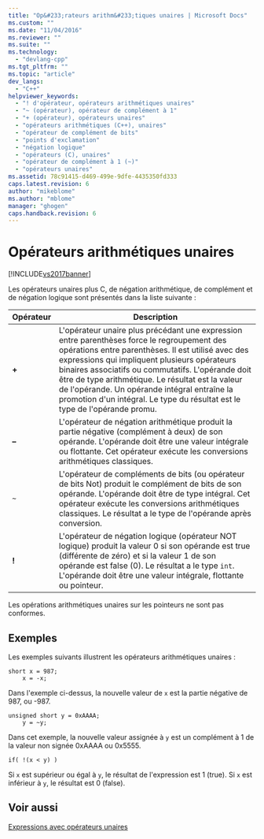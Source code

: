 ```yaml
---
title: "Op&#233;rateurs arithm&#233;tiques unaires | Microsoft Docs"
ms.custom: ""
ms.date: "11/04/2016"
ms.reviewer: ""
ms.suite: ""
ms.technology: 
  - "devlang-cpp"
ms.tgt_pltfrm: ""
ms.topic: "article"
dev_langs: 
  - "C++"
helpviewer_keywords: 
  - "! d'opérateur, opérateurs arithmétiques unaires"
  - "~ (opérateur), opérateur de complément à 1"
  - "+ (opérateur), opérateurs unaires"
  - "opérateurs arithmétiques (C++), unaires"
  - "opérateur de complément de bits"
  - "points d'exclamation"
  - "négation logique"
  - "opérateurs (C), unaires"
  - "opérateur de complément à 1 (~)"
  - "opérateurs unaires"
ms.assetid: 78c91415-d469-499e-9dfe-4435350fd333
caps.latest.revision: 6
author: "mikeblome"
ms.author: "mblome"
manager: "ghogen"
caps.handback.revision: 6
---
```

# Op&#233;rateurs arithm&#233;tiques unaires
[!INCLUDE[vs2017banner](../assembler/inline/includes/vs2017banner.md)]

Les opérateurs unaires plus C, de négation arithmétique, de complément et de négation logique sont présentés dans la liste suivante :  
  
|Opérateur|Description|  
|---------------|-----------------|  
|**\+**|L'opérateur unaire plus précédant une expression entre parenthèses force le regroupement des opérations entre parenthèses.  Il est utilisé avec des expressions qui impliquent plusieurs opérateurs binaires associatifs ou commutatifs.  L'opérande doit être de type arithmétique.  Le résultat est la valeur de l'opérande.  Un opérande intégral entraîne la promotion d'un intégral.  Le type du résultat est le type de l'opérande promu.|  
|**–**|L'opérateur de négation arithmétique produit la partie négative \(complément à deux\) de son opérande.  L'opérande doit être une valeur intégrale ou flottante.  Cet opérateur exécute les conversions arithmétiques classiques.|  
|`~`|L'opérateur de compléments de bits \(ou opérateur de bits Not\) produit le complément de bits de son opérande.  L'opérande doit être de type intégral.  Cet opérateur exécute les conversions arithmétiques classiques. Le résultat a le type de l'opérande après conversion.|  
|**\!**|L'opérateur de négation logique \(opérateur NOT logique\) produit la valeur 0 si son opérande est true \(différente de zéro\) et si la valeur 1 de son opérande est false \(0\).  Le résultat a le type `int`.  L'opérande doit être une valeur intégrale, flottante ou pointeur.|  
  
 Les opérations arithmétiques unaires sur les pointeurs ne sont pas conformes.  
  
## Exemples  
 Les exemples suivants illustrent les opérateurs arithmétiques unaires :  
  
```  
short x = 987;  
    x = -x;  
```  
  
 Dans l'exemple ci\-dessus, la nouvelle valeur de `x` est la partie négative de 987, ou \-987.  
  
```  
unsigned short y = 0xAAAA;  
    y = ~y;  
```  
  
 Dans cet exemple, la nouvelle valeur assignée à `y` est un complément à 1 de la valeur non signée 0xAAAA ou 0x5555.  
  
```  
if( !(x < y) )  
```  
  
 Si `x` est supérieur ou égal à `y`, le résultat de l'expression est 1 \(true\).  Si `x` est inférieur à `y`, le résultat est 0 \(false\).  
  
## Voir aussi  
 [Expressions avec opérateurs unaires](../cpp/expressions-with-unary-operators.md)
